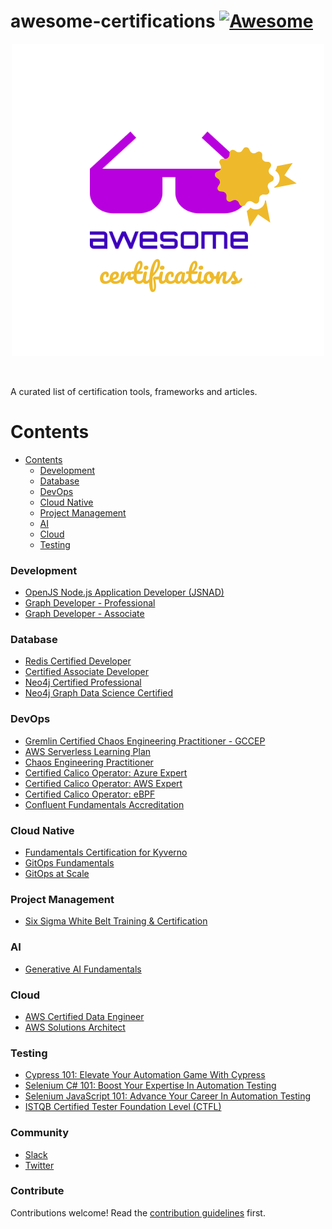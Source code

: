 # awesome-certifications [![Awesome](https://awesome.re/badge.svg)](https://awesome.re)
<p align="center">
<a href="https://">
    <img src="https://raw.githubusercontent.com/BTDevelop/awesome-certifications/main/logo.png"
         alt="awesome certifications logo" title="awesome certifications"
    />
</a>
</p>
</br>

A curated list of certification tools, frameworks and articles.

# Contents

- [Contents](#contents)
    - [Development](#development)
    - [Database](#database)
    - [DevOps](#devops)
    - [Cloud Native](#cloud-native)
    - [Project Management](#project-management)
    - [AI](#ai)
    - [Cloud](#cloud)
    - [Testing](#testing)

### Development

- [OpenJS Node.js Application Developer (JSNAD)](https://training.linuxfoundation.org/certification/jsnad)
- [Graph Developer - Professional](https://www.apollographql.com/tutorials/#certifications)
- [Graph Developer - Associate](https://www.apollographql.com/tutorials/certifications/apollo-graph-associate)

### Database

- [Redis Certified Developer](https://university.redis.com/certification-enrollment)
- [Certified Associate Developer](https://learn.mongodb.com/pages/mongodb-associate-developer-exam)
- [Neo4j Certified Professional](https://graphacademy.neo4j.com/courses/neo4j-certification)
- [Neo4j Graph Data Science Certified](https://graphacademy.neo4j.com/courses/gds-certification)

### DevOps

- [Gremlin Certified Chaos Engineering Practitioner - GCCEP](https://www.gremlin.com/certification)
- [AWS Serverless Learning Plan](https://aws.amazon.com/training/learn-about/serverless)
- [Chaos Engineering Practitioner](https://university.harness.io/page/product-certifications)
- [Certified Calico Operator: Azure Expert](https://academy.tigera.io/course/certified-calico-operator-azure-expert)
- [Certified Calico Operator: AWS Expert](https://academy.tigera.io/course/certified-calico-operator-aws-expert)
- [Certified Calico Operator: eBPF](https://academy.tigera.io/course/certified-calico-operator-ebpf)
- [Confluent Fundamentals Accreditation](https://training.confluent.io/learningpath/confluent-fundamentals-accreditation)

### Cloud Native

- [Fundamentals Certification for Kyverno](https://learn.nirmata.com/courses/kyverno-fundamentals-certification)
- [GitOps Fundamentals](https://learning.codefresh.io/course/gitops-fundamentals)
- [GitOps at Scale](https://learning.codefresh.io/course/gitops-scale)

### Project Management

- [Six Sigma White Belt Training & Certification](https://www.sixsigmaonline.org/six-sigma-white-belt-certification)

### AI

- [Generative AI Fundamentals](https://www.databricks.com/resources/learn/training/generative-ai-fundamentals)

### Cloud

- [AWS Certified Data Engineer](https://explore.skillbuilder.aws/learn/course/external/view/elearning/18609/exam-prep-official-pretest-aws-certified-data-engineer-associate-dea-c01-english)
- [AWS Solutions Architect](https://explore.skillbuilder.aws/learn/public/learning_plan/view/1044/solutions-architect-knowledge-badge-readiness-path)

### Testing

- [Cypress 101: Elevate Your Automation Game With Cypress](https://www.lambdatest.com/certifications/cypress-101)
- [Selenium C# 101: Boost Your Expertise In Automation Testing](https://www.lambdatest.com/certifications/selenium-c-sharp-101)
- [Selenium JavaScript 101: Advance Your Career In Automation Testing](https://www.lambdatest.com/certifications/selenium-javascript-101)
- [ISTQB Certified Tester Foundation Level (CTFL)](https://www.istqb.org/certifications/certified-tester-foundation-level)

### Community

- [Slack](.slack.com)
- [Twitter](https://twitter.com/)

### Contribute
Contributions welcome! Read the [contribution guidelines](contributing.md) first.
